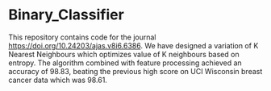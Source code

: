 # Binary_Classifier

This repository contains code for the journal https://doi.org/10.24203/ajas.v8i6.6386. 
 We have designed a variation of K Nearest Neighbours which optimizes value of K neighbours based on entropy.
The algorithm combined with feature processing achieved an accuracy of 98.83, beating the previous high score on UCI Wisconsin breast cancer data which was 98.61.

